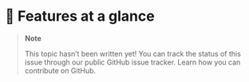 # 🔧 Features at a glance

> **Note**
> 
> This topic hasn’t been written yet! You can track the status of this issue through our public GitHub issue tracker. Learn how you can contribute on GitHub.

